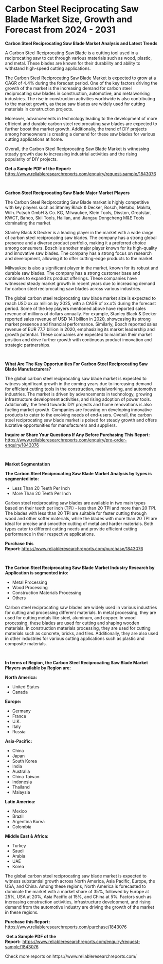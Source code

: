 <p><h1>Carbon Steel Reciprocating Saw Blade Market Size, Growth and Forecast from 2024 - 2031</h1></p><p><strong>Carbon Steel Reciprocating Saw Blade Market Analysis and Latest Trends</strong></p>
<p><p>A Carbon Steel Reciprocating Saw Blade is a cutting tool used in a reciprocating saw to cut through various materials such as wood, plastic, and metal. These blades are known for their durability and ability to withstand high-speed cutting applications.</p><p>The Carbon Steel Reciprocating Saw Blade Market is expected to grow at a CAGR of 4.4% during the forecast period. One of the key factors driving the growth of the market is the increasing demand for carbon steel reciprocating saw blades in construction, automotive, and metalworking industries. The rise in construction activities worldwide is also contributing to the market growth, as these saw blades are widely used for cutting materials in construction projects.</p><p>Moreover, advancements in technology leading to the development of more efficient and durable carbon steel reciprocating saw blades are expected to further boost the market growth. Additionally, the trend of DIY projects among homeowners is creating a demand for these saw blades for various cutting applications at home.</p><p>Overall, the Carbon Steel Reciprocating Saw Blade Market is witnessing steady growth due to increasing industrial activities and the rising popularity of DIY projects.</p></p>
<p><strong>Get a Sample PDF of the Report:&nbsp;</strong> <a href="https://www.reliableresearchreports.com/enquiry/request-sample/1843076">https://www.reliableresearchreports.com/enquiry/request-sample/1843076</a></p>
<p>&nbsp;</p>
<p><strong>Carbon Steel Reciprocating Saw Blade Major Market Players</strong></p>
<p><p>The Carbon Steel Reciprocating Saw Blade market is highly competitive with key players such as Stanley Black & Decker, Bosch, Metabo, Makita, Wilh. Putsch GmbH & Co. KG, Milwaukee, Klein Tools, Disston, Greatstar, KWCT, Bahco, Skil Tools, Hailian, and Jiangsu Dongcheng M&E Tools dominating the market.</p><p>Stanley Black & Decker is a leading player in the market with a wide range of carbon steel reciprocating saw blades. The company has a strong global presence and a diverse product portfolio, making it a preferred choice among consumers. Bosch is another major player known for its high-quality and innovative saw blades. The company has a strong focus on research and development, allowing it to offer cutting-edge products to the market.</p><p>Milwaukee is also a significant player in the market, known for its robust and durable saw blades. The company has a strong customer base and continues to expand its product offerings. These companies have witnessed steady market growth in recent years due to increasing demand for carbon steel reciprocating saw blades across various industries.</p><p>The global carbon steel reciprocating saw blade market size is expected to reach USD xx.xx million by 2025, with a CAGR of xx.x% during the forecast period. Some of the key players mentioned above have reported sales revenue of millions of dollars annually. For example, Stanley Black & Decker reported sales revenue of USD 14.1 billion in 2020, showcasing its strong market presence and financial performance. Similarly, Bosch reported sales revenue of EUR 77.7 billion in 2020, emphasizing its market leadership and growth potential. These companies are expected to maintain their market position and drive further growth with continuous product innovation and strategic partnerships.</p></p>
<p>&nbsp;</p>
<p><strong>What Are The Key Opportunities For Carbon Steel Reciprocating Saw Blade Manufacturers?</strong></p>
<p><p>The global carbon steel reciprocating saw blade market is expected to witness significant growth in the coming years due to increasing demand for efficient cutting tools in the construction, metalworking, and automotive industries. The market is driven by advancements in technology, growing infrastructure development activities, and rising adoption of power tools. Additionally, the trend towards DIY projects and home renovations is also fueling market growth. Companies are focusing on developing innovative products to cater to the evolving needs of end-users. Overall, the carbon steel reciprocating saw blade market is poised for steady growth and offers lucrative opportunities for manufacturers and suppliers.</p></p>
<p><strong>Inquire or Share Your Questions If Any Before Purchasing This Report:</strong> <a href="https://www.reliableresearchreports.com/enquiry/pre-order-enquiry/1843076">https://www.reliableresearchreports.com/enquiry/pre-order-enquiry/1843076</a></p>
<p>&nbsp;</p>
<p><strong>Market Segmentation</strong></p>
<p><strong>The Carbon Steel Reciprocating Saw Blade Market Analysis by types is segmented into:</strong></p>
<p><ul><li>Less Than 20 Teeth Per Inch</li><li>More Than 20 Teeth Per Inch</li></ul></p>
<p><p>Carbon steel reciprocating saw blades are available in two main types based on their teeth per inch (TPI) - less than 20 TPI and more than 20 TPI. The blades with less than 20 TPI are suitable for faster cutting through wood and other softer materials, while the blades with more than 20 TPI are ideal for precise and smoother cutting of metal and harder materials. Both types cater to different cutting needs and provide efficient cutting performance in their respective applications.</p></p>
<p><strong>Purchase this Report:&nbsp;</strong><a href="https://www.reliableresearchreports.com/purchase/1843076">https://www.reliableresearchreports.com/purchase/1843076</a></p>
<p>&nbsp;</p>
<p><strong>The Carbon Steel Reciprocating Saw Blade Market Industry Research by Application is segmented into:</strong></p>
<p><ul><li>Metal Processing</li><li>Wood Processing</li><li>Construction Materials Processing</li><li>Others</li></ul></p>
<p><p>Carbon steel reciprocating saw blades are widely used in various industries for cutting and processing different materials. In metal processing, they are used for cutting metals like steel, aluminum, and copper. In wood processing, these blades are used for cutting and shaping wooden materials. In construction materials processing, they are used for cutting materials such as concrete, bricks, and tiles. Additionally, they are also used in other industries for various cutting applications such as plastic and composite materials.</p></p>
<p>&nbsp;</p>
<p><strong>In terms of Region, the Carbon Steel Reciprocating Saw Blade Market Players available by Region are:</strong></p>
<p>
    <p> <strong> North America: </strong>
        <ul>
            <li>United States</li>
            <li>Canada</li>
        </ul>
        </p> 
    <p> <strong> Europe: </strong>
        <ul>
            <li>Germany</li>
            <li>France</li>
            <li>U.K.</li>
            <li>Italy</li>
            <li>Russia</li>
        </ul>
        </p> 
    <p> <strong> Asia-Pacific: </strong>
        <ul>
            <li>China</li>
            <li>Japan</li>
            <li>South Korea</li>
            <li>India</li>
            <li>Australia</li>
            <li>China Taiwan</li>
            <li>Indonesia</li>
            <li>Thailand</li>
            <li>Malaysia</li>
        </ul>
        </p> 
    <p> <strong> Latin America: </strong>
        <ul>
            <li>Mexico</li>
            <li>Brazil</li>
            <li>Argentina Korea</li>
            <li>Colombia</li>
        </ul>
        </p> 
    <p> <strong> Middle East & Africa: </strong>
        <ul>
            <li>Turkey</li>
            <li>Saudi</li>
            <li>Arabia</li>
            <li>UAE</li>
            <li>Korea</li>
        </ul>
    </p>
    </p>
<p><p>The global carbon steel reciprocating saw blade market is expected to witness substantial growth across North America, Asia Pacific, Europe, the USA, and China. Among these regions, North America is forecasted to dominate the market with a market share of 35%, followed by Europe at 25%, USA at 20%, Asia Pacific at 15%, and China at 5%. Factors such as increasing construction activities, infrastructure development, and rising demand from the automotive industry are driving the growth of the market in these regions.</p></p>
<p><strong>Purchase this Report: </strong><a href="https://www.reliableresearchreports.com/purchase/1843076">https://www.reliableresearchreports.com/purchase/1843076</a></p>
<p>&nbsp;<strong>Get a Sample PDF of the Report:&nbsp;&nbsp;</strong><a href="https://www.reliableresearchreports.com/enquiry/request-sample/1843076">https://www.reliableresearchreports.com/enquiry/request-sample/1843076</a></p>
<p><strong></strong></p>
<p>Check more reports on https://www.reliableresearchreports.com/</p>